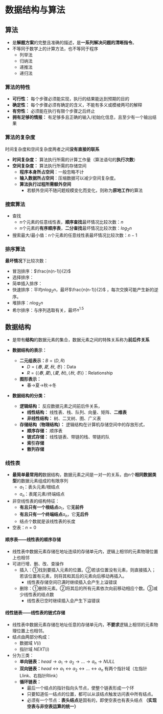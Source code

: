 # 数据结构与算法
## 算法
- 是**解题方案**的完整且准确的描述，是**一系列解决问题的清晰指令**。
- 不等同于数学上的计算方法，也不等同于程序
  - 列举法
  - 归纳法
  - 递推法
  - 递归法
### 算法的特性
- **可行性：** 每个步骤必须能实现，执行的结果能达到预期的目的
- **确定性：** 每个步骤必须有确定的含义，不能有多义或模棱两可的解释
- **有穷性：** 必须能在执行有限个步骤之后终止
- **拥有足够的情报：** 有足够多且正确的输入/初始化信息，且至少有一个输出结果
### 算法的复杂度
时间复杂度和空间复杂度两者之间**没有直接的联系**
- **时间复杂度：** 算法执行所需的计算工作量（算法语句的**执行次数**）
- **空间复杂度：** 算法执行所需的存储空间
  - **程序本身所占空间**：一般忽略不计
  - **输入数据所占空间**：压缩数据可以减少空间复杂度。
  - **算法执行过程所需额外空间**
    - 若额外空间不随问题规模变化而变化，则称为**原地工作**的算法
### 搜索算法
- 查找
  - n个元素的任意线性表，**顺序查找**最坏情况比较次数：$n$
  - n个元素的**有序顺序表**，**二分查找**最坏情况比较次数：$log_2n$
- 搜索最大/最小值：n个元素的任意线性表最坏情况比较次数：$n-1$
### 排序算法
**最坏情况**下比较次数：
- 冒泡排序：$\frac{n(n-1)}{2}$
- 选择排序：
- 简单插入排序：
- 快速排序：平均$nlog_2n$，最坏$\frac{n(n-1)}{2}$ ，每次交换可能产生新的逆序。
- 堆排序：$nlog_2n$
- 希尔排序：与序列选取有关，最坏$n^{1.5}$

## 数据结构
- 是带有**结构**的数据元素的集合，数据元素之间的特殊关系称为**前后件关系**

- **数据结构的表示：**
  - **二元组表示：**$B=(D,R)$
    - $D=\{春,夏,秋,冬\}$：Data
    - $R=\{ (春,夏), (夏,秋), (秋,冬) \}$：Relationship
  - **图形表示：**
    - 春→夏→秋→冬
  
- **数据结构的分类：**
  - **逻辑结构：** 反应数据元素之间前后件关系，
    - **线性结构：** 线性表、栈、队列、向量、矩阵、**二维表**
    - **非线性结构：** 树、二叉树、图、广义表
  - **存储结构（物理结构）：** 逻辑结构在计算机存储空间中的存放形式，
    - **顺序存储：** 顺序表
    - **链式存储：** 线性链表、带链的栈、带链的队
    - **索引存储**
    - **散列存储**
### 线性表
- **最简单最常用的**数据结构，数据元素之间是一对一的关系，由n个**相同数据类型**的数据元素组成的有限序列
  - $a_1$：表头元素/根结点
  - $a_n$：表尾元素/终端结点
- 非空线性表的结构特征：
  - **有且只有一个根结点**$a_1$，它**无前件**
  - **有且只有一个终端结点**$a_n$，它**无后件**
  - 结点个数就是该线性表的长度
- 空表：$n=0$
#### 顺序表——线性表的顺序存储
- 线性表中数据元素存储在地址连续的存储单元内，逻辑上相邻的元素物理位置上也相邻
- 可进行增、删、改、查操作
  - 插入：①找到要插入元素的位置。②若该位置没有元素，则直接插入；若该位置有元素，则将其和其后的元素向后移动再插入。
    - 线性表存储空间已满时继续插入会产生上溢错误
  - 删除：①删除元素。②将其后的所有元素依次向前移动相应个数。③减少线性表的结点数
    - 线性表已空时继续插入会产生下溢错误
#### 线性链表——线性表的链式存储
- 线性表中数据元素存储在地址任意的存储单元内，**不要求**逻辑上相邻的元素物理位置上也相邻。
- 结点由两部分构成：
  - 数据域 $V(i)$
  - 指针域 $NEXT(i)$
- 分为三类：
  - **单向链表：**$head → a_1 → a_2 → … → a_n → NULL$
  - **双向链表：**$head ↔ a_1 ↔ a_2 ↔ … ↔ a_n$ 有两个指针域（左指针Llink、右指针Rlink）
  - **循环链表：** 
    - 最后一个结点的指针指向头节点，使整个链表形成一个环
    - 只要知道任一结点的位置，都可以从该结点触发访问表中所有结点。
    - 必须有一个节点：**表头结点**是固有的，即使空表也有表头结点 **（实现空表与非空表运算的统一）**